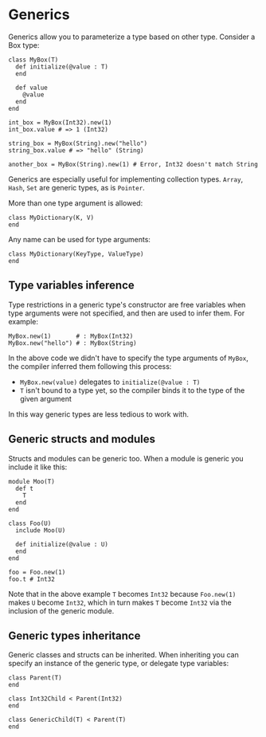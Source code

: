 # Generics

Generics allow you to parameterize a type based on other type. Consider a Box type:

```crystal
class MyBox(T)
  def initialize(@value : T)
  end

  def value
    @value
  end
end

int_box = MyBox(Int32).new(1)
int_box.value # => 1 (Int32)

string_box = MyBox(String).new("hello")
string_box.value # => "hello" (String)

another_box = MyBox(String).new(1) # Error, Int32 doesn't match String
```

Generics are especially useful for implementing collection types. `Array`, `Hash`, `Set` are generic types, as is `Pointer`.

More than one type argument is allowed:

```crystal
class MyDictionary(K, V)
end
```

Any name can be used for type arguments:

```crystal
class MyDictionary(KeyType, ValueType)
end
```

## Type variables inference

Type restrictions in a generic type's constructor are free variables when type arguments were not specified, and then are used to infer them. For example:

```crystal
MyBox.new(1)       # : MyBox(Int32)
MyBox.new("hello") # : MyBox(String)
```

In the above code we didn't have to specify the type arguments of `MyBox`, the compiler inferred them following this process:

* `MyBox.new(value)` delegates to `initialize(@value : T)`
* `T` isn't bound to a type yet, so the compiler binds it to the type of the given argument

In this way generic types are less tedious to work with.

## Generic structs and modules

Structs and modules can be generic too. When a module is generic you include it like this:

```crystal
module Moo(T)
  def t
    T
  end
end

class Foo(U)
  include Moo(U)

  def initialize(@value : U)
  end
end

foo = Foo.new(1)
foo.t # Int32
```

Note that in the above example `T` becomes `Int32` because `Foo.new(1)` makes `U` become `Int32`, which in turn makes `T` become `Int32` via the inclusion of the generic module.

## Generic types inheritance

Generic classes and structs can be inherited. When inheriting you can specify an instance of the generic type, or delegate type variables:

```crystal
class Parent(T)
end

class Int32Child < Parent(Int32)
end

class GenericChild(T) < Parent(T)
end
```
